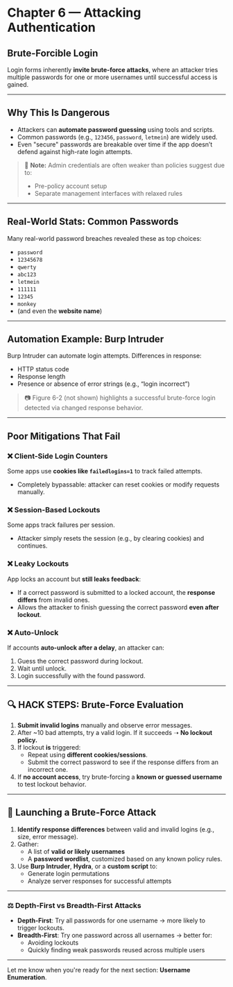 # Chapter 6 — Attacking Authentication

## Brute-Forcible Login

Login forms inherently **invite brute-force attacks**, where an attacker tries multiple passwords for one or more usernames until successful access is gained.

---

## Why This Is Dangerous

- Attackers can **automate password guessing** using tools and scripts.
- Common passwords (e.g., `123456`, `password`, `letmein`) are widely used.
- Even "secure" passwords are breakable over time if the app doesn’t defend against high-rate login attempts.

> 🧠 **Note:** Admin credentials are often weaker than policies suggest due to:
> - Pre-policy account setup
> - Separate management interfaces with relaxed rules

---

## Real-World Stats: Common Passwords

Many real-world password breaches revealed these as top choices:

- `password`
- `12345678`
- `qwerty`
- `abc123`
- `letmein`
- `111111`
- `12345`
- `monkey`
- (and even the **website name**)

---

## Automation Example: Burp Intruder

Burp Intruder can automate login attempts. Differences in response:

- HTTP status code
- Response length
- Presence or absence of error strings (e.g., “login incorrect”)

> 📷 Figure 6-2 (not shown) highlights a successful brute-force login detected via changed response behavior.

---

## Poor Mitigations That Fail

### ❌ Client-Side Login Counters

Some apps use **cookies like `failedlogins=1`** to track failed attempts.
- Completely bypassable: attacker can reset cookies or modify requests manually.

### ❌ Session-Based Lockouts

Some apps track failures per session.
- Attacker simply resets the session (e.g., by clearing cookies) and continues.

### ❌ Leaky Lockouts

App locks an account but **still leaks feedback**:
- If a correct password is submitted to a locked account, the **response differs** from invalid ones.
- Allows the attacker to finish guessing the correct password **even after lockout**.

### ❌ Auto-Unlock

If accounts **auto-unlock after a delay**, an attacker can:
1. Guess the correct password during lockout.
2. Wait until unlock.
3. Login successfully with the found password.

---

## 🔍 HACK STEPS: Brute-Force Evaluation

1. **Submit invalid logins** manually and observe error messages.
2. After ~10 bad attempts, try a valid login. If it succeeds ➝ **No lockout policy.**
3. If lockout **is** triggered:
   - Repeat using **different cookies/sessions**.
   - Submit the correct password to see if the response differs from an incorrect one.
4. If **no account access**, try brute-forcing a **known or guessed username** to test lockout behavior.

---

## 🚀 Launching a Brute-Force Attack

1. **Identify response differences** between valid and invalid logins (e.g., size, error message).
2. Gather:
   - A list of **valid or likely usernames**
   - A **password wordlist**, customized based on any known policy rules.
3. Use **Burp Intruder**, **Hydra**, or a **custom script** to:
   - Generate login permutations
   - Analyze server responses for successful attempts

---

### ⚖️ Depth-First vs Breadth-First Attacks

- **Depth-First**: Try all passwords for one username → more likely to trigger lockouts.
- **Breadth-First**: Try one password across all usernames → better for:
  - Avoiding lockouts
  - Quickly finding weak passwords reused across multiple users

---

Let me know when you're ready for the next section: **Username Enumeration**.
